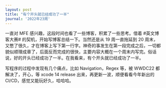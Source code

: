 ```yaml
---
layout: post
title: "有个开头就已经成功了一半"
journal: '2022年23周'
---
```


一直对 MFE 感兴趣，这段时间也看了一些博客，积累了一些思考。借着 #英文博客大赛# 的契机，开始写博客总结一下。当然还是从 19 周一直拖延到 20 周末，又憋了很久，才在博客上写下第一行字。神奇的事发生在第一段完成之后，一切都貌似顺理成章了，后面反而完成的很快，主要内容大概在一个周末内写完。俗话说，好的开头已经成功了一半。在我看来，有个开头就已经成功了一半。

写程序的过程中发现有几个痛点，比如 Navigation，Regex 等，被 WWDC22 都解决了，开心，等 xcode 14 release 出来，再更新一波，顺便看看今年新出的 CI/CD，感觉又能玩好久，哈哈哈。

